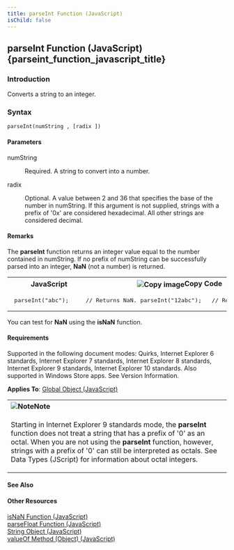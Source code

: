 ```yaml
---
title: parseInt Function (JavaScript)
isChild: false
---
```


## parseInt Function (JavaScript) {parseint_function_javascript_title}

### Introduction 

 Converts a string to an integer.

### Syntax 

```
parseInt(numString , [radix ])
```

#### Parameters 

<div id="sectionSection0" class="section" name="collapseableSection" style="" expanded="true">
  <dl class="authored">
    <dt>
      <span class="parameter" sdata="paramReference" xmlns:util="util">numString</span>
    </dt>
    <dd>
      <p xmlns:util="util">
        Required. A string to convert into a number.
      </p>
    </dd>
    <dt>
      <span class="parameter" sdata="paramReference" xmlns:util="util">radix</span>
    </dt>
    <dd>
      <p xmlns:util="util">
        Optional. A value between 2 and 36 that specifies the base of the number in <span class="parameter" sdata="paramReference">numString</span>. If this argument is not supplied, strings with a
        prefix of '0x' are considered hexadecimal. All other strings are considered decimal.
      </p>
    </dd>
  </dl>
</div>

#### Remarks 

<div id="languageReferenceRemarksSection" class="section" name="collapseableSection" style="">
  <p xmlns:util="util">
    The <b>parseInt</b> function returns an integer value equal to the number contained in <span class="parameter" sdata="paramReference">numString</span>. If no prefix of <span class="parameter"
    sdata="paramReference">numString</span> can be successfully parsed into an integer, <b>NaN</b> (not a number) is returned.
  </p>
  <div class="code">
    <table width="100%" cellspacing="0" cellpadding="0">
      <tr>
        <th>
          JavaScript&nbsp;
        </th>
        <th>
          <span class="copyCode" onclick="CopyCode(this)" onkeypress="CopyCode_CheckKey(this, event)" onmouseover="ChangeCopyCodeIcon(this)" onmouseout="ChangeCopyCodeIcon(this)" tabindex=
          "0"><img class="copyCodeImage" name="ccImage" align="absmiddle" alt="Copy image" title="Copy image" src="../icons/copycode.gif" />Copy Code</span>
        </th>
      </tr>
      <tr>
        <td colspan="2">
          <pre>
 parseInt("abc");     // Returns NaN. parseInt("12abc");   // Returns 12. 
</pre>
        </td>
      </tr>
    </table>
  </div>
  <p xmlns:util="util">
    You can test for <b>NaN</b> using the <b>isNaN</b> function.
  </p>
</div>

#### Requirements 

<div id="requirementsTitleSection" class="section" name="collapseableSection" style="">
  <p xmlns:util="util"></p>
  <p>
    Supported in the following document modes: Quirks, Internet Explorer 6 standards, Internet Explorer 7 standards, Internet Explorer 8 standards, Internet Explorer 9 standards, Internet Explorer 10
    standards. Also supported in Windows Store apps. See Version Information.
  </p>
  <p xmlns:util="util">
    <b>Applies To</b>: <span sdata="link"><a href="81a40cad-9354-4e38-8ad0-83fc4257baee.htm">Global Object (JavaScript)</a></span>
  </p>
  <div class="alert">
    <table width="100%" cellspacing="0" cellpadding="0">
      <tr>
        <th align="left">
          <img class="note" alt="Note" title="Note" src="../icons/alert_note.gif" /><b>Note</b>
        </th>
      </tr>
      <tr>
        <td>
          <p xmlns:util="util">
            Starting in Internet Explorer 9 standards mode, the <b>parseInt</b> function does not treat a string that has a prefix of '0' as an octal. When you are not using the <b>parseInt</b>
            function, however, strings with a prefix of '0' can still be interpreted as octals. See <span sdata="link">Data Types (JScript)</span> for information about octal integers.
          </p>
        </td>
      </tr>
    </table>
  </div>
</div>

#### See Also 

<div id="seeAlsoSection" class="section" name="collapseableSection" style="">
  <h4 class="subHeading">
    Other Resources
  </h4>
  <div class="seeAlsoStyle">
    <span sdata="link" xmlns:util="util"><a href="5af4eb29-72f6-484f-93bd-04ae1261f849.htm">isNaN Function (JavaScript)</a></span>
  </div>
  <div class="seeAlsoStyle">
    <span sdata="link" xmlns:util="util"><a href="a7d87a69-1919-4623-be85-972e6376dd2d.htm">parseFloat Function (JavaScript)</a></span>
  </div>
  <div class="seeAlsoStyle">
    <span sdata="link" xmlns:util="util"><a href="8063ecd5-5778-4e87-b985-b21420171914.htm">String Object (JavaScript)</a></span>
  </div>
  <div class="seeAlsoStyle">
    <span sdata="link" xmlns:util="util"><a href="c555e38b-f451-4341-8fcd-4c8b02906a2c.htm">valueOf Method (Object) (JavaScript)</a></span>
  </div>
</div>

